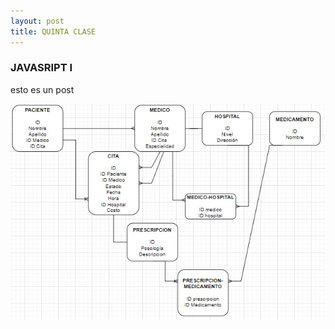 ```yaml
---
layout: post
title: QUINTA CLASE
---
```

### JAVASRIPT I
esto es un post

![prueba](/images/diag.jpg)
